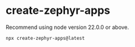 # create-zephyr-apps

Recommend using node version 22.0.0 or above.

```
npx create-zephyr-apps@latest
```
